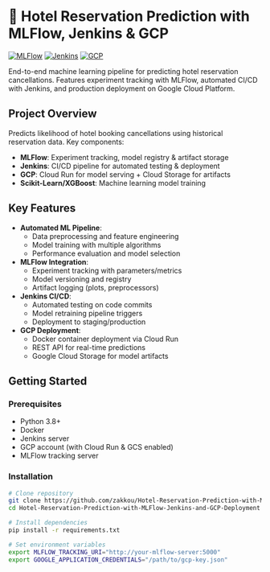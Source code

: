 # 🏨 Hotel Reservation Prediction with MLFlow, Jenkins & GCP

[![MLFlow](https://img.shields.io/badge/MLFlow-1.30.0-%23d9ead3?logo=mlflow)](https://mlflow.org/)
[![Jenkins](https://img.shields.io/badge/Jenkins-CI/CD-blue?logo=jenkins)](https://jenkins.io/)
[![GCP](https://img.shields.io/badge/Google_Cloud-Cloud%20Run%20%7C%20GCS-yellow?logo=google-cloud)](https://cloud.google.com/)

End-to-end machine learning pipeline for predicting hotel reservation cancellations. Features experiment tracking with MLFlow, automated CI/CD with Jenkins, and production deployment on Google Cloud Platform.

##  Project Overview

Predicts likelihood of hotel booking cancellations using historical reservation data. Key components:
- **MLFlow**: Experiment tracking, model registry & artifact storage
- **Jenkins**: CI/CD pipeline for automated testing & deployment
- **GCP**: Cloud Run for model serving + Cloud Storage for artifacts
- **Scikit-Learn/XGBoost**: Machine learning model training


##  Key Features
- **Automated ML Pipeline**:
  - Data preprocessing and feature engineering
  - Model training with multiple algorithms
  - Performance evaluation and model selection
- **MLFlow Integration**:
  - Experiment tracking with parameters/metrics
  - Model versioning and registry
  - Artifact logging (plots, preprocessors)
- **Jenkins CI/CD**:
  - Automated testing on code commits
  - Model retraining pipeline triggers
  - Deployment to staging/production
- **GCP Deployment**:
  - Docker container deployment via Cloud Run
  - REST API for real-time predictions
  - Google Cloud Storage for model artifacts

##  Getting Started

### Prerequisites
- Python 3.8+
- Docker
- Jenkins server
- GCP account (with Cloud Run & GCS enabled)
- MLFlow tracking server

### Installation
```bash
# Clone repository
git clone https://github.com/zakkou/Hotel-Reservation-Prediction-with-MLFlow-Jenkins-and-GCP-Deployment.git
cd Hotel-Reservation-Prediction-with-MLFlow-Jenkins-and-GCP-Deployment

# Install dependencies
pip install -r requirements.txt

# Set environment variables
export MLFLOW_TRACKING_URI="http://your-mlflow-server:5000"
export GOOGLE_APPLICATION_CREDENTIALS="/path/to/gcp-key.json"
```
